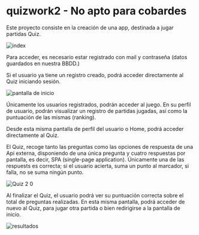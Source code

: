 # quizwork2 - No apto para cobardes 

Este proyecto consiste en la creación de una app, destinada a jugar partidas Quiz.

![index](https://user-images.githubusercontent.com/107259913/180888336-1e33df33-a650-43bd-8a37-11591453c636.png)


Para acceder, es necesario estar registrado con mail y contraseña (datos guardados en nuestra BBDD.)

Si el usuario ya tiene un registro creado, podrá acceder directamente al Quiz iniciando sesión.

![pantalla de inicio](https://user-images.githubusercontent.com/107259913/180888553-b7e808df-1b83-435f-a28c-4bac5ccc23a7.png)


Únicamente los usuarios registrados, podrán acceder al juego. En su perfil de usuario, podrán visualizar un registro de partidas jugadas, así como la puntuación de las mismas (ranking).

Desde esta misma pantalla de perfil del usuario o Home, podrá acceder directamente al Quiz.

El Quiz, recoge tanto las preguntas como las opciones de respuesta de una Api externa, disponiendo de una única pregunta y cuatro respuestas por pantalla, es decir, SPA (single-page application). Únicamente una de las respuests es correcta; si el usuario acierta, suma un punto al marcador, si falla, no se suma ningún punto.

![Quiz 2 0](https://user-images.githubusercontent.com/107259913/180888198-05ab75e4-528a-439d-a33b-f572f837dba6.png)

Al finalizar el Quiz, el usuario podrá ver su puntuación correcta sobre el total de preguntas realizadas. En esta misma pantalla, podrá acceder de nuevo al Quiz, para jugar otra partida o bien redirigirse a la pantalla de inicio.

![resultados](https://user-images.githubusercontent.com/107259913/180892176-a0c4d792-691d-4717-ad53-8eaa90d4bb98.png)



